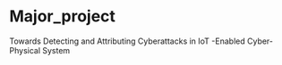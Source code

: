 # Major_project
Towards Detecting and Attributing Cyberattacks in IoT -Enabled Cyber- Physical System
